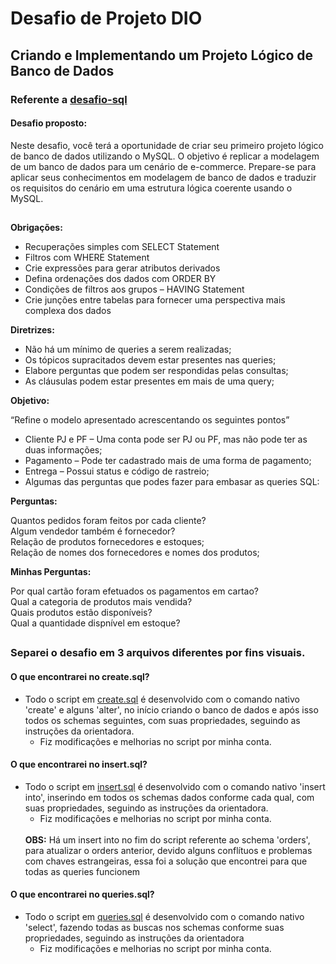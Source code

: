 # Desafio de Projeto DIO
## Criando e Implementando um Projeto Lógico de Banco de Dados

### Referente a [desafio-sql](https://github.com/lucasgleria/CriandoEImplementandoUmProjetoLogicoDeBancoDeDados/tree/main/desafio-sql)
<h4><b> Desafio proposto: </b></h4>
Neste desafio, você terá a oportunidade de criar seu primeiro projeto lógico de banco de dados utilizando o MySQL. O objetivo é replicar a modelagem de um banco de dados para um cenário de e-commerce. Prepare-se para aplicar seus conhecimentos em modelagem de banco de dados e traduzir os requisitos do cenário em uma estrutura lógica coerente usando o MySQL.

##
<b>Obrigações:</b>

+ Recuperações simples com SELECT Statement
+ Filtros com WHERE Statement
+ Crie expressões para gerar atributos derivados
+ Defina ordenações dos dados com ORDER BY
+ Condições de filtros aos grupos – HAVING Statement
+ Crie junções entre tabelas para fornecer uma perspectiva mais complexa dos dados


<b>Diretrizes:</b>


- Não há um mínimo de queries a serem realizadas;
- Os tópicos supracitados devem estar presentes nas queries;
- Elabore perguntas que podem ser respondidas pelas consultas;
- As cláusulas podem estar presentes em mais de uma query;


<b>Objetivo:</b>


“Refine o modelo apresentado acrescentando os seguintes pontos”

* Cliente PJ e PF – Uma conta pode ser PJ ou PF, mas não pode ter as duas informações;
* Pagamento – Pode ter cadastrado mais de uma forma de pagamento;
* Entrega – Possui status e código de rastreio;
* Algumas das perguntas que podes fazer para embasar as queries SQL:


<b>Perguntas:</b>


Quantos pedidos foram feitos por cada cliente? <br>
Algum vendedor também é fornecedor? <br>
Relação de produtos fornecedores e estoques; <br>
Relação de nomes dos fornecedores e nomes dos produtos; <br>


<b>Minhas Perguntas:</b>


Por qual cartão foram efetuados os pagamentos em cartao? <br>
Qual a categoria de produtos mais vendida? <br>
Quais produtos estão disponíveis? <br>
Qual a quantidade dispnível em estoque? <br>


##
### Separei o desafio em 3 arquivos diferentes por fins visuais.
<h4>O que encontrarei no <b>create.sql</b>?</h4>

* Todo o script em [create.sql](https://github.com/lucasgleria/CriandoEImplementandoUmProjetoLogicoDeBancoDeDados/blob/main/desafio-sql/create.sql) é desenvolvido com o comando nativo 'create' e alguns 'alter', no início criando o banco de dados e após isso todos os schemas seguintes, com suas propriedades, seguindo as instruções da orientadora.
    * Fiz modificações e melhorias no script por minha conta. 

<h4>O que encontrarei no <b>insert.sql</b>?</h4>

* Todo o script em [insert.sql](https://github.com/lucasgleria/CriandoEImplementandoUmProjetoLogicoDeBancoDeDados/blob/main/desafio-sql/insert.sql) é desenvolvido com o comando nativo 'insert into', inserindo em todos os schemas dados conforme cada qual, com suas propriedades, seguindo as instruções da orientadora.
    * Fiz modificações e melhorias no script por minha conta.
    <br>
    <b>OBS:</b> Há um insert into no fim do script referente ao schema 'orders', para atualizar o orders anterior, devido alguns conflítuos e problemas com chaves estrangeiras, essa foi a solução que encontrei para que todas as queries funcionem

<h4>O que encontrarei no <b>queries.sql</b>?</h4>

* Todo o script em [queries.sql](https://github.com/lucasgleria/CriandoEImplementandoUmProjetoLogicoDeBancoDeDados/blob/main/desafio-sql/queries.sql) é desenvolvido com o comando nativo 'select', fazendo todas as buscas nos schemas conforme suas propriedades, seguindo as instruções da orientadora
    * Fiz modificações e melhorias no script por minha conta.
